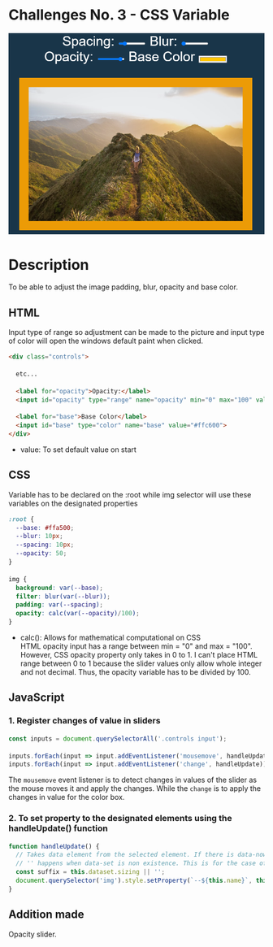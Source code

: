 # Challenges No. 3 - CSS Variable

![JS and CSS Clock](https://github.com/nnsh93/JavaScript30-Challenges/blob/main/Challenge%20%233%20-%20CSS%20Variables/CSS%20Variabls.PNG)
# Description
To be able to adjust the image padding, blur, opacity and base color.

## HTML
Input type of range so adjustment can be made to the picture and input type of color will open the windows default paint when clicked.
```html
<div class="controls">
  
  etc... 
  
  <label for="opacity">Opacity:</label>
  <input id="opacity" type="range" name="opacity" min="0" max="100" value="50">
  
  <label for="base">Base Color</label>
  <input id="base" type="color" name="base" value="#ffc600">
</div>
```
- value: To set default value on start

## CSS
Variable has to be declared on the :root while img selector will use these variables on the designated properties
```css
:root {
  --base: #ffa500;
  --blur: 10px;
  --spacing: 10px;
  --opacity: 50;
}

img {
  background: var(--base);
  filter: blur(var(--blur));
  padding: var(--spacing);
  opacity: calc(var(--opacity)/100);
}

```
- calc(): Allows for mathematical computational on CSS<br/>
HTML opacity input has a range between min = "0" and max = "100". However, CSS opacity property only takes in 0 to 1. I can't place HTML range between 0 to 1 because the slider values only allow whole integer and not decimal. Thus, the opacity variable has to be divided by 100. 

## JavaScript
### 1. Register changes of value in sliders
```javascript
const inputs = document.querySelectorAll('.controls input');

inputs.forEach(input => input.addEventListener('mousemove', handleUpdate)); 
inputs.forEach(input => input.addEventListener('change', handleUpdate)); 
```
The ```mousemove``` event listener is to detect changes in values of the slider as the mouse moves it and apply the changes. While the ```change``` is to apply the changes in value for the color box. 

### 2. To set property to the designated elements using the handleUpdate() function
```javascript
function handleUpdate() {
  // Takes data element from the selected element. If there is data-now and data-sizing the return object would be { now: "x", sizing: "z" }. 
  // '' happens when data-set is non existence. This is for the case of input type=color
  const suffix = this.dataset.sizing || ''; 
  document.querySelector('img').style.setProperty(`--${this.name}`, this.value+suffix);
}
```

## Addition made
Opacity slider. 
